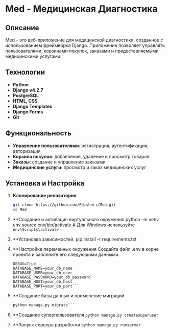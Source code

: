 # Med - Медицинская Диагностика

## Описание

Med - это веб-приложение для медицинской диагностики, созданное с использованием фреймворка Django. Приложение позволяет управлять пользователями, корзинами покупок, заказами и предоставляемыми медицинскими услугами.

## Технологии

- **Python**
- **Django v4.2.7**
- **PostgreSQL**
- **HTML, CSS**
- **Django Templates**
- **Django Forms**
- **Git**

## Функциональность

- **Управление пользователями**: регистрация, аутентификация, авторизация
- **Корзина покупок**: добавление, удаление и просмотр товаров
- **Заказы**: создание и управление заказами
- **Медицинские услуги**: просмотр и заказ медицинских услуг

## Установка и Настройка

1. **Клонирование репозитория**
   ```bash
   git clone https://github.com/Edisheri/Med.git
   cd Med
2. **Создание и активация виртуального окружения
   python -m venv env
   source env/bin/activate  # Для Windows используйте `env\Scripts\activate`

3. **Установка зависимостей.
   pip install -r requirements.txt
4. **Настройка переменных окружения
   Создайте файл .env в корне проекта и заполните его следующими данными:
   ```SECRET_KEY=your_secret_key
   DEBUG=True
   DATABASE_NAME=your_db_name
   DATABASE_USER=your_db_user
   DATABASE_PASSWORD=your_db_password
   DATABASE_HOST=your_db_host
   DATABASE_PORT=your_db_port```

5. **Создание базы данных и применение миграций
   ```python manage.py makemigrations
   python manage.py migrate```
6. **Создание суперпользователя
   ```python manage.py createsuperuser```
7. **Запуск сервера разработки
   ```python manage.py runserver```

 
